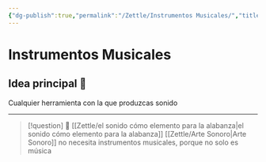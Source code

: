 ```yaml
---
{"dg-publish":true,"permalink":"/Zettle/Instrumentos Musicales/","title":"instrumentos musicales","updated":"2023-11-20T19:24:40.220-05:00"}
---
```


# Instrumentos Musicales

## Idea principal 🧠
Cualquier herramienta con la que produzcas sonido 
- - - 
> [!question] 🔗
> [[Zettle/el sonido cómo elemento para la alabanza\|el sonido cómo elemento para la alabanza]]
> [[Zettle/Arte Sonoro\|Arte Sonoro]] no necesita instrumentos musicales, porque no solo es música
